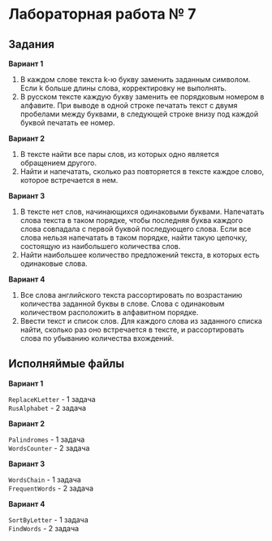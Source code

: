 # Лабораторная работа № 7
## Задания

**Вариант 1**

1. В каждом слове текста k-ю букву заменить заданным символом. Если k больше длины слова, корректировку не выполнять. 
2. В русском тексте каждую букву заменить ее порядковым номером в алфавите. При выводе в одной строке печатать текст с 
двумя пробелами между буквами, в следующей строке внизу под каждой буквой печатать ее номер.

**Вариант 2**

1. В тексте найти все пары слов, из которых одно является обращением другого.
2. Найти и напечатать, сколько раз повторяется в тексте каждое слово, которое встречается в нем.

**Вариант 3**

1. В тексте нет слов, начинающихся одинаковыми буквами. Напечатать слова текста в таком порядке, чтобы последняя буква 
каждого слова совпадала с первой буквой последующего слова. Если все слова нельзя напечатать в таком порядке, найти 
такую цепочку, состоящую из наибольшего количества слов.
2. Найти наибольшее количество предложений текста, в которых есть одинаковые слова.

**Вариант 4**

1. Все слова английского текста рассортировать по возрастанию количества заданной буквы в слове. Слова с одинаковым 
количеством расположить в алфавитном порядке.
2. Ввести текст и список слов. Для каждого слова из заданного списка найти, сколько раз оно встречается в тексте, и 
рассортировать слова по убыванию количества вхождений.


## Исполняймые файлы

**Вариант 1**

`ReplaceKLetter` - 1 задача  
`RusAlphabet` - 2 задача

**Вариант 2**

`Palindromes` - 1 задача  
`WordsCounter` - 2 задача  

**Вариант 3**

`WordsChain` - 1 задача  
`FrequentWords` - 2 задача

**Вариант 4**

`SortByLetter` - 1 задача  
`FindWords` - 2 задача 